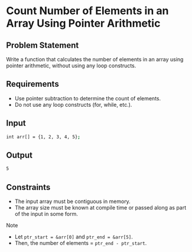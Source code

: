 # Count Number of Elements in an Array Using Pointer Arithmetic

## Problem Statement

Write a function that calculates the number of elements in an array using pointer arithmetic, without using any loop constructs.

## Requirements

- Use pointer subtraction to determine the count of elements.
- Do not use any loop constructs (for, while, etc.).

## Input

```bash
int arr[] = {1, 2, 3, 4, 5};
```

## Output

```bash
5
```

## Constraints

- The input array must be contiguous in memory.
- The array size must be known at compile time or passed along as part of the input in some form.

> [!NOTE]
>
> - Let `ptr_start = &arr[0]` and `ptr_end = &arr[5]`.
> - Then, the number of elements = `ptr_end - ptr_start`.
